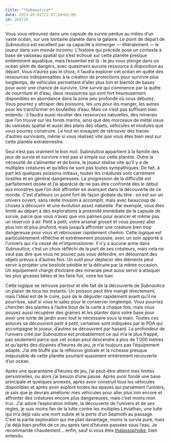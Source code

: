 ```yaml
---
title: "*Subnautica*"
date: 2023-05-01T21:07:28+02:00
id: 264710
---
```


Vous vous retrouvez dans une capsule de survie perdue au milieu d’un vaste océan, sur une lointaine planète dans la galaxie. Le point de départ de *Subnautica* est excellent par sa capacité à immerger — littéralement — le joueur dans son monde inconnu. L’histoire qui précède pose un contexte à base de vaisseau spatial qui s’est échoué sur cette planète presque entièrement aquatique, mais l’essentiel est là : le jeu vous plonge dans un océan plein de dangers, avec quasiment aucune ressource à disposition au départ. Vous n’aurez pas le choix, il faudra explorer cet océan en quête des ressources indispensables à la création de protections pour survivre plus longtemps, de véhicules permettant d’aller plus loin et bientôt de bases pour avoir une chance de survivre. Une survie qui commence par la quête de nourriture et d’eau, deux ressources qui sont fort heureusement disponibles en abondance dans la zone peu profonde où vous débutez. Vous pourrez y attraper des poissons, les uns pour les manger, les autres pour les transformer en bouteilles d’eau. Mais ce n’est pas suffisant bien entendu : il faudra aussi récolter des ressources naturelles, des minerais que l’on trouve sur les fonds marins, ainsi que des morceaux de métal issus du vaisseau spatial et aussi des plans des objets, véhicules et modules que vous pourrez construire. Le tout en essayant de retrouver des traces d’autres survivants, même si vous réalisez vite que vous êtes bien seul sur cette planète extraterrestre.

Seul n’est pas vraiment le bon mot. *Subnautica* appartient à la famille des jeux de survie et survivre n’est pas si simple sur cette planète. Outre la nécessité de s’alimenter et de boire, le joueur réalise vite qu’il y a de multiples créatures et qu’elles ne sont pas toutes sympathiques. De fait, à part les quelques poissons initiaux, toutes les créatures sont carrément hostiles et en général dangereuses. La progression de la difficulté est parfaitement dosée et j’ai apprécié de ne pas être confronté dès le début aux monstres que l’on doit affronter en avançant dans la découverte de ce monde. C’est d’ailleurs un point fort de façon globale du titre : on est sur un univers ouvert, sans réelle mission à accomplir, mais avec beaucoup de choses à découvrir et une évolution assez naturelle. Par exemple, vous êtes limité au départ à des explorations à proximité immédiate de la capsule de survie, parce que vous n’avez que vos palmes pour avancer et même pas un réservoir à air. Petit à petit, votre arsenal grossit et vous pouvez aller plus loin et plus profond, mais jusqu’à affronter une créature bien trop dangereuse pour vous et rebrousser rapidement chemin. Cette logique est particulièrement réfléchie et extrêmement poussée, avec un soin apporté à l’univers qui n’a cessé de m’impressionner. Il n’y a aucune arme dans *Subnautica*, c’est un choix réfléchi de la part de ses créateurs, mais cela ne veut pas dire que vous ne pouvez pas vous défendre, en détournant des objets prévus à d’autres fins. Un outil pour déplacer des éléments peut servir à projeter une bestiole pénible et la détruire par la même occasion. Un équipement chargé d’extraire des minerais peut aussi servir à attaquer les plus grosses bêtes et les faire fuir, voire les tuer. 

Cette logique se retrouve partout et elle fait de la découverte de *Subnautica* un plaisir de tous les instants. Un poisson peut être mangé directement, mais l’idéal est de le cuire, puis de le déguster rapidement avant qu’il ne pourrisse, sauf si vous le salez pour le conserver longtemps. Vous pourriez chercher des plantes à l’autre bout de la carte à chaque fois, mais vous pouvez aussi récupérer des graines et les planter dans votre base pour avoir une sorte de jardin avec tout le nécessaire sous la main. Toutes ces astuces se découvrent petit à petit, certaines sont indiquées par le PDA qui accompagne le joueur, d’autres se découvrent par hasard. La profondeur de l’univers créé par *Subnautica* est probablement ce qui m’a le plus frappé, pas seulement parce que cet océan peut descendre à plus de 1 000 mètres et qu’après des dizaines d’heures de jeu, je n’ai toujours pas l’équipement adapté. J’ai été bluffé par la réflexion globale et la richesse presque inépuisable de cette planète pourtant quasiment entièrement recouverte d’un océan.

Après une quarantaine d’heures de jeu, j’ai peut-être atteint mes limites personnelles, ou alors j’ai besoin d’une pause. Après avoir fondé une base principale et quelques annexes, après avoir construit tous les véhicules disponibles et après avoir exploré toutes les épaves qui parsèment l’univers, je sais que je devrais améliorer mes véhicules pour aller plus loin encore et affronter des créatures encore plus dangereuses, mais c’est moins mon truc. J’ai adoré l’exploration initiale, la découverte de l’univers et de ses règles, je suis moins fan de la lutte contre les multiples Léviathan, une lutte qui m’a déjà valu une mort subite et la perte d’un Seamoth au passage. C’est la partie exploration qui me plait davantage, moins la survie pure, mais j’ai déjà bien profité de ce jeu après tant d’heures passées sous l’eau. Je recommande chaudement… enfin, sauf si vous êtes [thalassophobe](https://fr.wikipedia.org/wiki/Thalassophobie), bien entendu.

